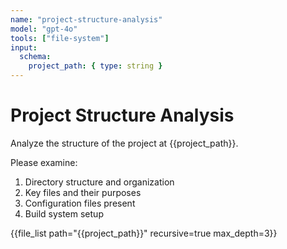 ```yaml
---
name: "project-structure-analysis"
model: "gpt-4o"
tools: ["file-system"]
input:
  schema:
    project_path: { type: string }
---
```


# Project Structure Analysis

Analyze the structure of the project at {{project_path}}.

Please examine:
1. Directory structure and organization
2. Key files and their purposes
3. Configuration files present
4. Build system setup

{{file_list path="{{project_path}}" recursive=true max_depth=3}}